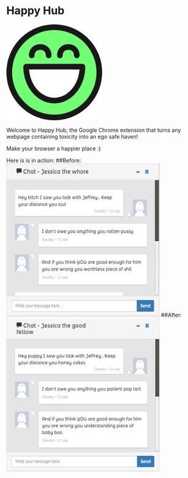 # Happy Hub

<img src="https://github.com/francisct/HAPPY/blob/master/HAPPY/icon.png?raw=true" width="250px" height="250px"/>

Welcome to Happy Hub, the Google Chrome extension that turns any webpage containing toxicity into an ego safe haven!

Make your browser a happier place :)

Here is is in action:
##Before:
<img src="https://github.com/francisct/HAPPY/blob/master/exampleInAction/before.png?raw=true" width="400px" height="400px"/>
##After:
<img src="https://github.com/francisct/HAPPY/blob/master/exampleInAction/after.png?raw=true" width="400px" height="400px"/>
